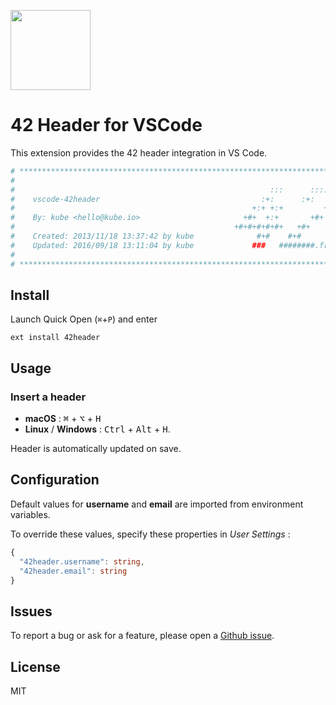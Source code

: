 <img
  src="https://raw.githubusercontent.com/kube/vscode-42header/master/42.png" 
  width=128>

# 42 Header for VSCode

This extension provides the 42 header integration in VS Code.

```bash
# **************************************************************************** #
#                                                                              #
#                                                         :::      ::::::::    #
#    vscode-42header                                    :+:      :+:    :+:    #
#                                                     +:+ +:+         +:+      #
#    By: kube <hello@kube.io>                       +#+  +:+       +#+         #
#                                                 +#+#+#+#+#+   +#+            #
#    Created: 2013/11/18 13:37:42 by kube              #+#    #+#              #
#    Updated: 2016/09/18 13:11:04 by kube             ###   ########.fr        #
#                                                                              #
# **************************************************************************** #
```

## Install

Launch Quick Open (`⌘`+`P`) and enter
```
ext install 42header
```

## Usage

### Insert a header
 - **macOS** : <kbd>⌘</kbd> + <kbd>⌥</kbd> + <kbd>H</kbd>
 - **Linux** / **Windows** : <kbd>Ctrl</kbd> + <kbd>Alt</kbd> + <kbd>H</kbd>.

Header is automatically updated on save.


## Configuration

Default values for **username** and **email** are imported from environment variables.

To override these values, specify these properties in *User Settings* :

```ts
{
  "42header.username": string,
  "42header.email": string
}
```


## Issues

To report a bug or ask for a feature, please open a [Github issue](https://github.com/kube/vscode-42header/issues).


## License

MIT
